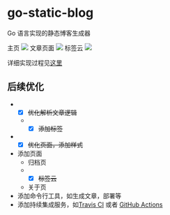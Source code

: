 # go-static-blog
Go 语言实现的静态博客生成器



主页
![](http://ghost.andyhui.top/主页.png)
文章页面
![](http://ghost.andyhui.top/文章页面.png)
标签云
![](http://ghost.andyhui.top/标签云.png)



详细实现过程见[这里](http://andyhui.top/go-static-blog/)

## 后续优化

- - [x] ~~优化解析文章逻辑~~
  
  - - [x] ~~添加标签~~
- - [x] ~~优化页面，添加样式~~
- 添加页面
  - 归档页
  - - [x] ~~标签云~~
  - 关于页
- 添加命令行工具，如生成文章，部署等
- 添加持续集成服务，如[Travis CI](http://andyhui.top/go-static-blog/[https://travis-ci.org](https://travis-ci.org/)) 或者 [GitHub Actions](https://github.com/features/actions)